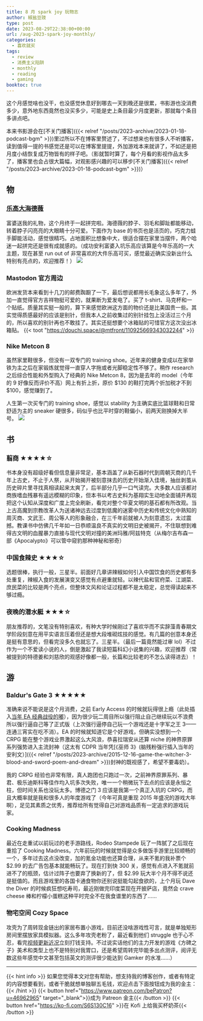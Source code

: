 ```yaml
---
title: 8 月 spark joy 玩物志
author: 椒盐豆豉
type: post
date: 2023-08-29T22:38:00+00:00
url: /aug-2023-spark-joy-monthly/
categories:
  - 喜欢就买
tags:
  - review
  - 消费主义陷阱
  - monthly
  - reading 
  - gaming
booktoc: true
---
```


这个月感觉啥也没干，也没感觉休息好到哪去一天到晚还是很累，书影游也没消费多少，意外地东西竟然也没买多少，可能是史上条目最少月度更新，那就每个条目多讲点吧。

本来书影游会在[不关门播客]({{< relref "/posts/2023-archive/2023-01-18-podcast-bgm" >}})里过所以不在博客里赘述了，不过想来也有很多人不听播客，读到值得一提的书感觉还是可以在博客里提提，外加游戏本来就讲了，不如还是把月度小结恢复成万物皆有的样子吧。（影就暂时算了，每个月看的影视作品太多了，播客里也会占很大篇幅，对观影感兴趣的可以移步[不关门播客]({{< relref "/posts/2023-archive/2023-01-18-podcast-bgm" >}})）

<!--more-->

## 物
### [乐高大海德薇](https://amzn.to/47WDkrN)
富婆送我的礼物，这个月终于一起拼完啦。海德薇的脖子、羽毛和脚趾都能移动，转着脖子闪亮亮的大眼睛十分可爱。下面作为 base 的书页也是活页的，巧克力蛙手脚能活动，感觉很精巧。占地面积比想象中大，很适合摆在家里当摆件，两个哈迷一起拼完还是很有成就感的。（成功安利富婆入坑乐高应该算是今年乐高的一大主题，现在甚至 run out of 非常喜欢的大件乐高可买，感觉最近确实没新出什么特别有亮点的，欢迎推荐！）
![](https://media.douchi.space/douchi/media_attachments/files/110/959/839/664/798/220/original/262ef1daa47f838c.jpeg)

### Mastodon 官方周边
欧洲发货本来看到十几刀的邮费踟蹰了一下，最后想说都用长毛象这么多年了，外加一直觉得官方吉祥物挺可爱的，就果断为爱发电了。买了 t-shirt、马克杯和一个贴纸。质量其实挺一般的，算下来感觉欧洲这方面的物价还是比美国贵一些。其实觉得质感最好的应该是别针，但我本人之前收集过的别针挂包上没活过三个月的，所以喜欢的别针再也不敢挂了。其实还挺想要个冰箱贴的可惜官方这次没出冰箱贴。
{{< toot "https://douchi.space/@mtfront/110925669343032244" >}}

### Nike Metcon 8
虽然家里鞋很多，但没有一双专门的 training shoe。近年来的健身变成以在家举铁为主之后在家锻炼就觉得一直穿人字拖或者光脚稳定性不够了。稍作 research 之后综合性能和外型购入了经典的 Nike Metcon 8，因为是去年的 model（今年的 9 好像反而评价不高）网上有折上折，原价 $130 的鞋打完两个折加税才不到 $100，感觉赚到了。

人生第一次买专门的 training shoe，感觉以 stability 为主确实底比篮球鞋和日常舒适为主的 sneaker 硬很多，码似乎也比平时穿的鞋偏小，前两天刚换掉大半号。
![](https://static.nike.com/a/images/t_PDP_1728_v1/f_auto,q_auto:eco/d759e433-e2fe-45ea-9cf5-64552167e9a7/metcon-8-mens-workout-shoes-ppltpW.png)

## 书
### 翦商 ★★★★☆
书本身没有超级好看但信息量非常足，基本涵盖了从新石器时代到周朝灭商的几千年上古史，不止于人祭，从开始揭开被刻意抹去的历史开始渐入佳境，抽丝剥茧从历史碎片里寻找真相读起来太爽了，后半部分几乎一口气读完。大多数人应该都对商族嗜血残暴有遥远模糊的印象，但本书以考古史料为基翔实生动地全面铺开再现把这个认知从深度和广度上完全刷新，看完对整个华夏文明的基石都有所改观。当上古高魔到宗教改革人为送诸神远去过度到低魔的迷雾中历史和传统文化中熟知的周灭商、文武王、周公等人的形象融合，在三千年前就被人为刻意遗忘，太过震撼。教课书中仿佛几千年如一日恭顺温良不真实的文明旧史被揭开，不住联想到难得古文明的血腥暴力直接与现代文明对撞的美洲玛雅/阿兹特克（从梅尔吉布森一部《Apocalypto》可以管中窥豹那种神秘和邪奇）

### 中国食辣史 ★★★☆
选题很棒，执行一般，三星半。前面好几章讲辣椒如何引入中国饮食的历史都有多处重复，辣椒入食的发展演变又感觉有点避重就轻。以辣代盐和官府菜、江湖菜、庶民菜的比较是两个亮点，但整体文风和论证过程都不是太稳定，总觉得读起来不够过瘾。

### 夜晚的潜水艇 ★★★☆
朋友推荐的，文笔没有特别喜欢，有种大学时候刚过了喜欢华而不实辞藻青春期文学阶段刻意在用平实语言压着但还是想大段堆砌炫技的感觉。有几篇的创意本身还是挺有意思的，但看完没多久也就忘了。三星半。（最后一篇竟然能过审 lol）不过作为一个不爱读小说的人，倒是激起了我读短篇科幻小说集的兴趣，欢迎推荐（常被提到的特德姜和刘慈欣的观感好像都一般，长篇和比较老的不怎么读得进去）！

## 游
### Baldur's Gate 3 ★★★★★
准确来说不能说是这个月消费，之前 Early Access 的时候就玩得很上瘾（此处插入[当年 EA 经典战役的嘟](https://douchi.space/@mtfront/109069062699589685)），因为很少玩二周目所以强行阻止自己继续玩以不浪费所以强行逼自己等了正式版（上次强行逼停自己玩一个游戏还是十字军之王 3——连通三宵实在吃不消）。EA 的时候就知道它是个好游戏，但确实没想到一个 CRPG 能在整个游戏业界激起这么大风浪，恭喜拉瑞安从还算 niche 的神界原罪系列强势进入主流封神（这太有 CDPR 当年凭[《巫师 3》(脑残粉强行插入当年的安利文）]({{< relref "/posts/2023-archive/2015-12-16-game-the-witcher-3-blood-and-sword-poem-and-dream" >}})封神的既视感了，希望不要毒奶）。

我的 CRPG 经验也非常有限，真人跑团也只跑过一次，之前神界原罪系列、暴君、极乐迪斯科等佳作均入坑多次失败，唯一一个稍微玩下去点的应该是永恒之柱，但时间关系也没玩太多。博德之门 3 应该是我第一个真正入坑的 CRPG，而且大概率就是我和很多人的年度游戏了（今年可真是重现 2015 年盛况的游戏大年啊），足见其素质之优秀，推荐给所有觉得自己对游戏品质有一定追求的游戏玩家。

### Cooking Madness
最近在走重试以前玩过的老手游路线，Rodeo Stampede 玩了一阵腻了之后现在重拾了 Cooking Madness。六年前玩的时候就觉得是众多做饭手游里比较顺畅的一个，多年过去这点没改变，加的氪金功能也还算合理，从来不氪的我补票个 $2.99 的去广告包基本就能畅玩了。现在打到快 300 关，感觉有点进入不氪就前进不了的瓶颈，估计过阵子也要弃了换新的了，但 $2.99 玩大半个月不得不说还是挺值的。而且游戏里的各国卡通食物你还别说挺能勾起食欲的，上个月玩 Dave the Diver 的时候疯狂想吃寿司，最近刚做完印度菜现在开披萨店，竟然会 crave cheese 棒和柠檬小蛋糕这种平时完全不在我食谱里的东西了……

### 物宅空间 Cozy Space
攻壳为了周转现金链出的家居布置小游戏，目前还没啥游戏性可言，就是单独矩形房间里摆放家具模拟器。这么多年攻壳老粉了，最近看到他们 struggle 也于心不忍，看完[视频更新近况](https://youtu.be/v7wGvPYzHoI)立刻打钱支持。不过说实话他们的主力开发的游戏《方碑之子》美术和类型上也不是特别对我胃口，还是希望周转完毕能多出点测评，阅评无数这些年感觉中文甚至包括英文的测评很少能达到 Gamker 的水准……）

---
{{< hint info >}}
如果您觉得本文对您有帮助，想支持我的博客创作，或者有特定的内容想要看到，或者干脆就想单独聊五毛钱，欢迎点击下面按钮成为我的金主：
{{< /hint >}}
{{< button href="https://www.patreon.com/bePatron?u=46962965" target="_blank">}}成为 Patreon 金主{{< /button >}}
{{< button href="https://ko-fi.com/S6S130C16" >}}在 Kofi 上给我买杯奶茶{{< /button >}}